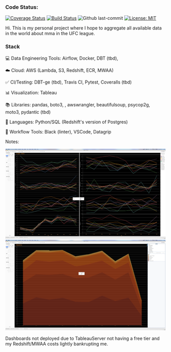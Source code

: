 <h3>Code Status:</h3>

[![Coverage Status](https://coveralls.io/repos/github/chamley/UFC/badge.svg?branch=main)](https://coveralls.io/github/chamley/UFC?branch=main)
[![Build Status](https://app.travis-ci.com/chamley/UFC.svg?branch=main)](https://app.travis-ci.com/chamley/UFC)
![Github last-commit](https://img.shields.io/github/last-commit/chamley/UFC)
[![License: MIT](https://img.shields.io/badge/License-MIT-yellow.svg)](https://opensource.org/licenses/MIT)


Hi. This is my personal project where I hope to aggregate all available data in the world about mma in the UFC league.

<h3>Stack</h3>

💻 Data Engineering Tools: Airflow,  Docker, DBT (tbd), 

☁️ Cloud: AWS (Lambda, S3, Redshift, ECR, MWAA)

✅ CI/Testing: DBT-ge (tbd), Travis CI, Pytest, Coveralls (tbd)

📊 Visualization: Tableau

📚 Libraries: pandas, boto3, , awswrangler, beautifulsoup, psycop2g, moto3, pydantic (tbd)

🌈 Languages: Python/SQL (Redshift's version of Postgres)

🧰 Workflow Tools: Black (linter), VSCode, Datagrip


Notes:

![Example Dashboard 1](misc/d1.png)
![Example Dashboard 2](misc/d2.png)

Dashboards not deployed due to TableauServer not having a free tier and my Redshift/MWAA costs lightly bankrupting me.




